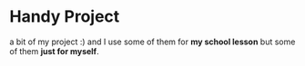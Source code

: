 # Handy Project
a bit of my project :)
and I use some of them for **my school lesson** but some of them **just for myself**.